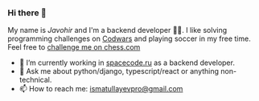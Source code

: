 ### Hi there 👋
My name is *Javohir* and I'm a backend developer 👨‍💻. I like solving programming challenges on [Codwars](https://www.codewars.com/users/ismatullayevs) and playing soccer in my free time. Feel free to [challenge me on chess.com](https://www.chess.com/member/ismatullayevs)

- 🔭 I’m currently working in [spacecode.ru](https://spacecode.ru) as a backend developer.
- 💬 Ask me about python/django, typescript/react or anything non-technical.
- 📫 How to reach me: ismatullayevpro@gmail.com
